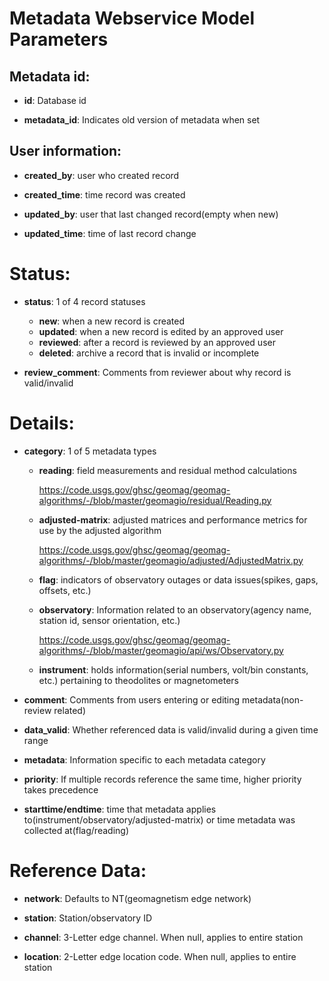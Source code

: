 # Metadata Webservice Model Parameters

## Metadata id:
* **id**: Database id

* **metadata_id**: Indicates old version of metadata when set

## User information:

* **created_by**: user who created record

* **created_time**: time record was created

* **updated_by**: user that last changed record(empty when new)

* **updated_time**: time of last record change

# Status:
* **status**: 1 of 4 record statuses
  * **new**: when a new record is created
  * **updated**: when a new record is edited by an approved user
  * **reviewed**: after a record is reviewed by an approved user
  * **deleted**: archive a record that is invalid or incomplete

* **review_comment**: Comments from reviewer about why record is valid/invalid

# Details:
* **category**: 1 of 5 metadata types
  * **reading**: field measurements and residual method calculations

    https://code.usgs.gov/ghsc/geomag/geomag-algorithms/-/blob/master/geomagio/residual/Reading.py

  * **adjusted-matrix**: adjusted matrices and performance metrics for use by the adjusted algorithm

      https://code.usgs.gov/ghsc/geomag/geomag-algorithms/-/blob/master/geomagio/adjusted/AdjustedMatrix.py

  * **flag**: indicators of observatory outages or data issues(spikes, gaps, offsets, etc.)

  * **observatory**: Information related to an observatory(agency name, station id, sensor orientation, etc.)

      https://code.usgs.gov/ghsc/geomag/geomag-algorithms/-/blob/master/geomagio/api/ws/Observatory.py

  * **instrument**: holds information(serial numbers, volt/bin constants, etc.) pertaining to theodolites or magnetometers

* **comment**: Comments from users entering or editing metadata(non-review related)

* **data_valid**: Whether referenced data is valid/invalid during a given time range

* **metadata**: Information specific to each metadata category

* **priority**: If multiple records reference the same time, higher priority takes precedence

* **starttime/endtime**: time that metadata applies to(instrument/observatory/adjusted-matrix) or time metadata was collected at(flag/reading)

# Reference Data:
* **network**: Defaults to NT(geomagnetism edge network)

* **station**: Station/observatory ID

* **channel**: 3-Letter edge channel. When null, applies to entire station

* **location**: 2-Letter edge location code. When null, applies to entire station